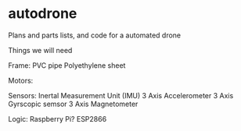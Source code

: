 # autodrone
Plans and parts lists, and code for a automated drone

Things we will need

Frame:
PVC pipe
Polyethylene sheet

Motors:

Sensors:
Inertal Measurement Unit (IMU)
  3 Axis Accelerometer
  3 Axis Gyrscopic semsor
  3 Axis Magnetometer

Logic:
  Raspberry Pi?
  ESP2866
